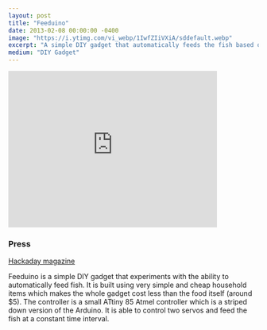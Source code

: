 ```yaml
---
layout: post
title: "Feeduino"
date: 2013-02-08 00:00:00 -0400
image: "https://i.ytimg.com/vi_webp/1IwfZIiVXiA/sddefault.webp"
excerpt: "A simple DIY gadget that automatically feeds the fish based on a interval. Controlled by an ATtiny 85 microcontroller."
medium: "DIY Gadget"
---
```


<iframe width="420" height="315" src="https://www.youtube.com/embed/1IwfZIiVXiA" frameborder="0" allowfullscreen></iframe>

### Press

[Hackaday magazine](https://hackaday.com/2013/02/08/a-pair-of-automatic-fish-feeders/)

Feeduino is a simple DIY gadget that experiments with the ability to automatically feed fish. It is built using very simple and cheap household items which makes the whole gadget cost less than the food itself (around $5). The controller is a small ATtiny 85 Atmel controller which is a striped down version of the Arduino. It is able to control two servos and feed the fish at a constant time interval.
